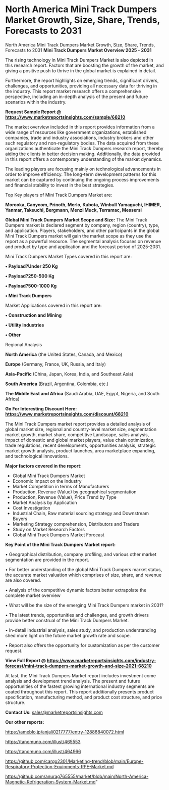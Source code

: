 # North America Mini Track Dumpers Market Growth, Size, Share, Trends, Forecasts to 2031
North America Mini Track Dumpers Market Growth, Size, Share, Trends, Forecasts to 2031
<Strong> Mini Track Dumpers Market Overview 2025 - 2031</strong>

The rising technology in Mini Track Dumpers Market is also depicted in this research report. Factors that are boosting the growth of the market, and giving a positive push to thrive in the global market is explained in detail.

Furthermore, the report highlights on emerging trends, significant drivers, challenges, and opportunities, providing all necessary data for thriving in the industry. This report market research offers a comprehensive perspective, including an in-depth analysis of the present and future scenarios within the industry.

<strong>Request Sample Report @ <a href=https://www.marketreportsinsights.com/sample/68210>https://www.marketreportsinsights.com/sample/68210</a></strong>

The market overview included in this report provides information from a wide range of resources like government organizations, established companies, trade and industry associations, industry brokers and other such regulatory and non-regulatory bodies. The data acquired from these organizations authenticate the Mini Track Dumpers research report, thereby aiding the clients in better decision making. Additionally, the data provided in this report offers a contemporary understanding of the market dynamics.

The leading players are focusing mainly on technological advancements in order to improve efficiency. The long-term development patterns for this market can be captured by continuing the ongoing process improvements and financial stability to invest in the best strategies.

Top Key players of Mini Track Dumpers Market are:

<strong>Morooka, Canycom, Prinoth, Merlo, Kubota, Winbull Yamaguchi, IHIMER, Yanmar, Takeuchi, Bergmann, Menzi Muck, Terramac, Messersi</strong>

<strong><b>Global Mini Track Dumpers Market Scope and Size:</b></strong>
The Mini Track Dumpers market is declared segment by company, region (country), type, and application. Players, stakeholders, and other participants in the global Mini Track Dumpers market will gain the market scope as they use the report as a powerful resource. The segmental analysis focuses on revenue and product by type and application and the forecast period of 2025-2031.

Mini Track Dumpers Market Types covered in this report are:

<strong>• Payload?Under 250 Kg

• Payload?250-500 Kg

• Payload?500-1000 Kg

• Mini Track Dumpers</strong>

Market Applications covered in this report are:

<strong>• Construction and Mining

• Utility Industries

• Other</strong> 

Regional Analysis

<strong>North America</strong> (the United States, Canada, and Mexico)

<strong>Europe</strong> (Germany, France, UK, Russia, and Italy)

<strong>Asia-Pacific</strong> (China, Japan, Korea, India, and Southeast Asia)

<strong>South America</strong> (Brazil, Argentina, Colombia, etc.)

<strong>The Middle East and Africa</strong> (Saudi Arabia, UAE, Egypt, Nigeria, and South Africa)

<strong>Go For Interesting Discount Here: <a href=https://www.marketreportsinsights.com/discount/68210>https://www.marketreportsinsights.com/discount/68210</a></strong>

The Mini Track Dumpers market report provides a detailed analysis of global market size, regional and country-level market size, segmentation market growth, market share, competitive Landscape, sales analysis, impact of domestic and global market players, value chain optimization, trade regulations, recent developments, opportunities analysis, strategic market growth analysis, product launches, area marketplace expanding, and technological innovations.

<strong><b>Major factors covered in the report:</b></strong>
<ul>
  <li>Global Mini Track Dumpers Market </li>
  <li>Economic Impact on the Industry</li>
  <li>Market Competition in terms of Manufacturers</li>
  <li>Production, Revenue (Value) by geographical segmentation</li>
  <li>Production, Revenue (Value), Price Trend by Type</li>
  <li>Market Analysis by Application</li>
  <li>Cost Investigation</li>
  <li>Industrial Chain, Raw material sourcing strategy and Downstream Buyers</li>
  <li>Marketing Strategy comprehension, Distributors and Traders</li>
  <li>Study on Market Research Factors</li>
  <li>Global Mini Track Dumpers Market Forecast</li>
</ul>

<strong><b>Key Point of the Mini Track Dumpers Market report:</b></strong>

• Geographical distribution, company profiling, and various other market segmentation are provided in the report.

• For better understanding of the global Mini Track Dumpers market status, the accurate market valuation which comprises of size, share, and revenue are also covered.

• Analysis of the competitive dynamic factors better extrapolate the complete market overview

• What will be the size of the emerging Mini Track Dumpers market in 2031?

• The latest trends, opportunities and challenges, and growth drivers provide better construal of the Mini Track Dumpers Market.

• In-detail industrial analysis, sales study, and production understanding shed more light on the future market growth rate and scope.

• Report also offers the opportunity for customization as per the customer request.

<strong><b>View Full Report @ <a href=https://www.marketreportsinsights.com/industry-forecast/mini-track-dumpers-market-growth-and-size-2021-68210>https://www.marketreportsinsights.com/industry-forecast/mini-track-dumpers-market-growth-and-size-2021-68210</a></b></strong>


At last, the Mini Track Dumpers Market report includes investment come analysis and development trend analysis. The present and future opportunities of the fastest growing international industry segments are coated throughout this report. This report additionally presents product specification, manufacturing method, and product cost structure, and price structure.

<strong>Contact Us:</strong>
sales@marketreportsinsights.com

<strong>Our other reports:</strong>

<a href=https://ameblo.jp/anjali0217777/entry-12886840072.html>https://ameblo.jp/anjali0217777/entry-12886840072.html</a>

<a href=https://tanomuno.com/illust/465553>https://tanomuno.com/illust/465553</a>

<a href=https://tanomuno.com/illust/464966>https://tanomuno.com/illust/464966</a>

<a href=https://github.com/cargo2301/Marketing-trend/blob/main/Europe-Respiratory-Protection-Equipments-RPE-Market.md>https://github.com/cargo2301/Marketing-trend/blob/main/Europe-Respiratory-Protection-Equipments-RPE-Market.md</a>

<a href=https://github.com/anurag765555/market/blob/main/North-America-Magnetic-Refrigeration-System-Market.md>https://github.com/anurag765555/market/blob/main/North-America-Magnetic-Refrigeration-System-Market.md</a>"
